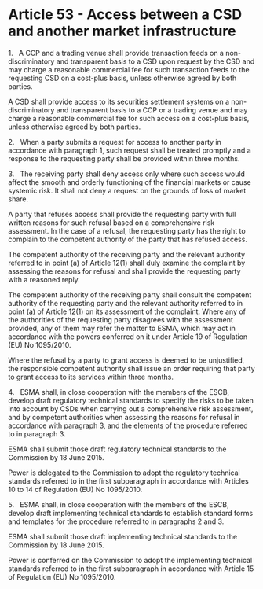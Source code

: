 # Article 53 - Access between a CSD and another market infrastructure


1.   A CCP and a trading venue shall provide transaction feeds on a non-discriminatory and transparent basis to a CSD upon request by the CSD and may charge a reasonable commercial fee for such transaction feeds to the requesting CSD on a cost-plus basis, unless otherwise agreed by both parties.

A CSD shall provide access to its securities settlement systems on a non-discriminatory and transparent basis to a CCP or a trading venue and may charge a reasonable commercial fee for such access on a cost-plus basis, unless otherwise agreed by both parties.

2.   When a party submits a request for access to another party in accordance with paragraph 1, such request shall be treated promptly and a response to the requesting party shall be provided within three months.

3.   The receiving party shall deny access only where such access would affect the smooth and orderly functioning of the financial markets or cause systemic risk. It shall not deny a request on the grounds of loss of market share.

A party that refuses access shall provide the requesting party with full written reasons for such refusal based on a comprehensive risk assessment. In the case of a refusal, the requesting party has the right to complain to the competent authority of the party that has refused access.

The competent authority of the receiving party and the relevant authority referred to in point (a) of Article 12(1) shall duly examine the complaint by assessing the reasons for refusal and shall provide the requesting party with a reasoned reply.

The competent authority of the receiving party shall consult the competent authority of the requesting party and the relevant authority referred to in point (a) of Article 12(1) on its assessment of the complaint. Where any of the authorities of the requesting party disagrees with the assessment provided, any of them may refer the matter to ESMA, which may act in accordance with the powers conferred on it under Article 19 of Regulation (EU) No 1095/2010.

Where the refusal by a party to grant access is deemed to be unjustified, the responsible competent authority shall issue an order requiring that party to grant access to its services within three months.

4.   ESMA shall, in close cooperation with the members of the ESCB, develop draft regulatory technical standards to specify the risks to be taken into account by CSDs when carrying out a comprehensive risk assessment, and by competent authorities when assessing the reasons for refusal in accordance with paragraph 3, and the elements of the procedure referred to in paragraph 3.

ESMA shall submit those draft regulatory technical standards to the Commission by 18 June 2015.

Power is delegated to the Commission to adopt the regulatory technical standards referred to in the first subparagraph in accordance with Articles 10 to 14 of Regulation (EU) No 1095/2010.

5.   ESMA shall, in close cooperation with the members of the ESCB, develop draft implementing technical standards to establish standard forms and templates for the procedure referred to in paragraphs 2 and 3.

ESMA shall submit those draft implementing technical standards to the Commission by 18 June 2015.

Power is conferred on the Commission to adopt the implementing technical standards referred to in the first subparagraph in accordance with Article 15 of Regulation (EU) No 1095/2010.
